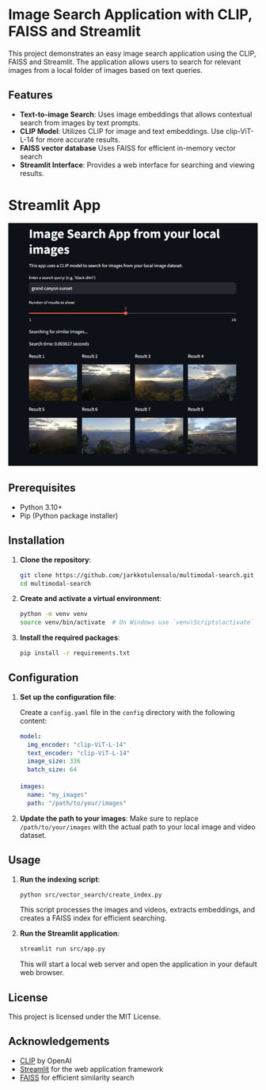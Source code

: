 # Image Search Application with CLIP, FAISS and Streamlit

This project demonstrates an easy image search application using the CLIP, FAISS and Streamlit. The application allows users to search for relevant images from a local folder of images based on text queries.

## Features

- **Text-to-image Search**: Uses image embeddings that allows contextual search from images by text prompts.
- **CLIP Model**: Utilizes CLIP for image and text embeddings. Use clip-ViT-L-14 for more accurate results.
- **FAISS vector database** Uses FAISS for efficient in-memory vector search
- **Streamlit Interface**: Provides a web interface for searching and viewing results.

# Streamlit App
![Example UI](resources/ui_demo.png)

## Prerequisites

- Python 3.10+
- Pip (Python package installer)

## Installation

1. **Clone the repository**:
    ```sh
    git clone https://github.com/jarkkotulensalo/multimodal-search.git
    cd multimodal-search
    ```

2. **Create and activate a virtual environment**:
    ```sh
    python -m venv venv
    source venv/bin/activate  # On Windows use `venv\Scripts\activate`
    ```

3. **Install the required packages**:
    ```sh
    pip install -r requirements.txt
    ```

## Configuration

1. **Set up the configuration file**:

    Create a `config.yaml` file in the `config` directory with the following content:
    ```yaml
    model:
      img_encoder: "clip-ViT-L-14"
      text_encoder: "clip-ViT-L-14"
      image_size: 336
      batch_size: 64

    images:
      name: "my_images"
      path: "/path/to/your/images"
    ```

2. **Update the path to your images**: Make sure to replace `/path/to/your/images` with the actual path to your local image and video dataset.

## Usage

1. **Run the indexing script**:
    ```sh
    python src/vector_search/create_index.py
    ```

    This script processes the images and videos, extracts embeddings, and creates a FAISS index for efficient searching.

2. **Run the Streamlit application**:
    ```sh
    streamlit run src/app.py
    ```

    This will start a local web server and open the application in your default web browser.


## License

This project is licensed under the MIT License.

## Acknowledgements

- [CLIP](https://huggingface.co/sentence-transformers/clip-ViT-L-14) by OpenAI
- [Streamlit](https://streamlit.io/) for the web application framework
- [FAISS](https://github.com/facebookresearch/faiss) for efficient similarity search
